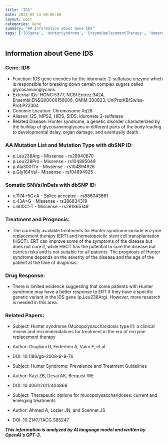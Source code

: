 ```yaml
---
title: "IDS"
date: 2023-05-13 00:00:00
layout: post
categories: Gene
summary: "## Information about Gene IDS"
tags: ['IDSgene', 'HunterSyndrome', 'EnzymeReplacementTherapy', 'HematopoieticStemCellTransplantation', 'GeneticVariants', 'TreatmentGuidelines', 'Glycosaminoglycans', 'Mucopolysaccharidoses']
---
```


## Information about Gene IDS

### Gene: IDS
- Function: IDS gene encodes for the iduronate-2-sulfatase enzyme which is responsible for breaking down certain complex sugars called glycosaminoglycans.
- External IDs: HGNC:5377, NCBI Entrez:3424, Ensembl:ENSG00000156006, OMIM:300823, UniProtKB/Swiss-Prot:P22304
- Genomic Location: Chromosome Xq28
- Aliases: I2S, MPS2, HIDS, SIDS, iduronate 2-sulfatase
- Related Disease: Hunter syndrome, a genetic disorder characterized by the buildup of glycosaminoglycans in different parts of the body leading to developmental delay, organ damage, and eventually death.

### AA Mutation List and Mutation Type with dbSNP ID:
- p.Leu238Arg - Missense - rs28940870
- p.Leu238Pro - Missense - rs104895049
- p.Ala300Thr - Missense - rs104894926
- p.Gly184Val - Missense - rs104894925

### Somatic SNVs/InDels with dbSNP ID:
- c.1174+5G>A - Splice acceptor - rs886043661
- c.43A>G - Missense - rs386834319
- c.600C>T - Missense - rs281865149

### Treatment and Prognosis:
- The currently available treatments for Hunter syndrome include enzyme replacement therapy (ERT) and hematopoietic stem cell transplantation (HSCT). ERT can improve some of the symptoms of the disease but does not cure it, while HSCT has the potential to cure the disease but carries risks and is not suitable for all patients. The prognosis of Hunter syndrome depends on the severity of the disease and the age of the patient at the time of diagnosis.

### Drug Response:
- There is limited evidence suggesting that some patients with Hunter syndrome may have a better response to ERT if they have a specific genetic variant in the IDS gene (p.Leu238Arg). However, more research is needed in this area.

### Related Papers:
- Subject: Hunter syndrome (Mucopolysaccharidosis type II): a clinical review and recommendations for treatment in the era of enzyme replacement therapy
- Author: Giugliani R, Federhen A, Vairo F, et al.
- DOI: 10.1186/gb-2008-9-9-76

- Subject: Hunter Syndrome: Prevalence and Treatment Guidelines
- Author: Kazi ZB, Desai AK, Berquist WE
- DOI: 10.4061/2011/404868

- Subject: Therapeutic options for mucopolysaccharidoses: current and emerging treatments
- Author: Ahmed A, Lozier JN, and Scehnet JS
- DOI: 10.2147/TACG.S85247

**_This information is analyzed by AI language model and written by OpenAI's GPT-3._**
